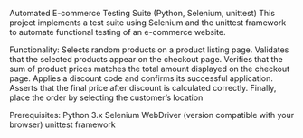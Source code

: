 Automated E-commerce Testing Suite (Python, Selenium, unittest)
This project implements a test suite using Selenium and the unittest framework to automate functional testing of an e-commerce website.

Functionality:
Selects random products on a product listing page.
Validates that the selected products appear on the checkout page.
Verifies that the sum of product prices matches the total amount displayed on the checkout page.
Applies a discount code and confirms its successful application.
Asserts that the final price after discount is calculated correctly.
Finally, place the order by selecting the customer’s location

Prerequisites:
Python 3.x
Selenium WebDriver (version compatible with your browser)
unittest framework